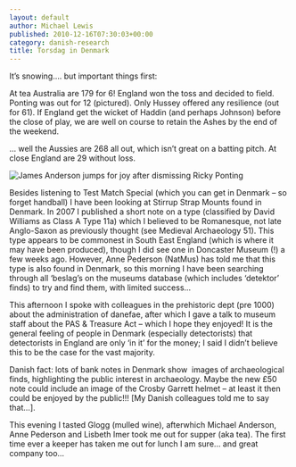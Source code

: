 ```yaml
---
layout: default
author: Michael Lewis
published: 2010-12-16T07:30:03+00:00
category: danish-research
title: Torsdag in Denmark
---
```


It’s snowing…. but important things first:

At tea Australia are 179 for 6! England won the toss and decided to field. Ponting was out for 12 (pictured). Only Hussey offered any resilience (out for 61). If England get the wicket of Haddin (and perhaps Johnson) before the close of play, we are well on course to retain the Ashes by the end of the weekend.

… well the Aussies are 268 all out, which isn’t great on a batting pitch. At close England are 29 without loss.

![James Anderson jumps for joy after dismissing Ricky Ponting](http://news.bbcimg.co.uk/media/images/50448000/jpg/_50448622_010858364-1.jpg)

Besides listening to Test Match Special (which you can get in Denmark – so forget handball) I have been looking at Stirrup Strap Mounts found in Denmark. In 2007 I published a short note on a type (classified by David Williams as Class A Type 11a) which I believed to be Romanesque, not late Anglo-Saxon as previously thought (see Medieval Archaeology 51). This type appears to be commonest in South East England (which is where it may have been produced), though I did see one in Doncaster Museum (!) a few weeks ago. However, Anne Pederson (NatMus) has told me that this type is also found in Denmark, so this morning I have been searching through all ‘beslag’s on the museums database (which includes ‘detektor’ finds) to try and find them, with limited success…

This afternoon I spoke with colleagues in the prehistoric dept (pre 1000) about the administration of danefae, after which I gave a talk to museum staff about the PAS & Treasure Act – which I hope they enjoyed! It is the general feeling of people in Denmark (especially detectorists) that detectorists in England are only ‘in it’ for the money; I said I didn’t believe this to be the case for the vast majority.

Danish fact: lots of bank notes in Denmark show  images of archaeological finds, highlighting the public interest in archaeology. Maybe the new £50 note could include an image of the Crosby Garrett helmet – at least it then could be enjoyed by the public!!! \[My Danish colleagues told me to say that...\].

This evening I tasted Glogg (mulled wine), afterwhich Michael Anderson, Anne Pederson and Lisbeth Imer took me out for supper (aka tea). The first time ever a keeper has taken me out for lunch I am sure… and great company too…
